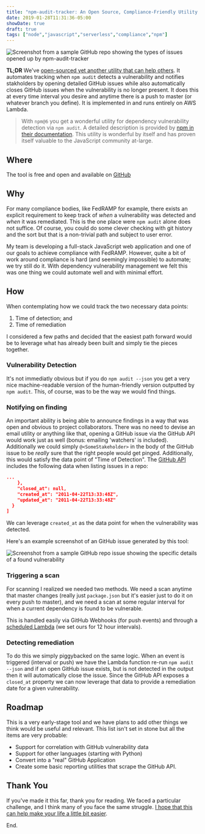 ```yaml
---
title: "npm-audit-tracker: An Open Source, Compliance-Friendly Utility for npm audit"
date: 2019-01-28T11:31:36-05:00
showDate: true
draft: true
tags: ["node","javascript","serverless","compliance","npm"]
---
```


![Screenshot from a sample GitHub repo showing the types of issues opened up by npm-audit-tracker](/images/na-tracker.png)

**TL;DR** We've [open-sourced yet another utility that can help others][tracker]. It automates tracking when `npm audit` detects a vulnerability and notifies stakholders by opening detailed GitHub issues while also automatically closes GitHub issues when the vulnerability is no longer present. It does this at every time interval you desire and anytime there is a push to master (or whatever branch you define). It is implemented in and runs entirely on AWS Lambda.

> With `npm@6` you get a wonderful utility for dependency vulnerability detection via `npm audit`. A detailed description is provided by [npm in their documentation][audit-docs]. This utility is wonderful by itself and has proven itself valuable to the JavaScript community at-large.

## Where

The tool is free and open and available on [GitHub][tracker]

## Why

For many compliance bodies, like FedRAMP for example, there exists an explicit requirement to keep track of _when_ a vulnerability was detected and _when_ it was remediated. This is the one place were `npm audit` alone does not suffice. Of course, you could do some clever checking with git history and the sort but that is a non-trivial path and subject to user error.

My team is developing a full-stack JavaScript web application and one of our goals to achieve compliance with FedRAMP. However, quite a bit of work around compliance is hard (and seemingly impossible) to automate; we try still do it. With dependency vulnerability management we felt this was one thing we could automate well and with minimal effort.

## How

When contemplating how we could track the two necessary data points:

1. Time of detection; and
2. Time of remediation

I considered a few paths and decided that the easiest path forward would be to leverage what has already been built and simply tie the pieces together.

### Vulnerability Detection

It's not immediatly obvious but if you do `npm audit --json` you get a very nice machine-readable version of the human-friendly version outputted by `npm audit`. This, of course, was to be the way we would find things.

### Notifying on finding

An important ability is being able to announce findings in a way that was open and obvious to project collaborators. There was no need to devise an email utility or anything like that, opening a GitHub issue via the GitHub API would work just as well (bonus: emailing 'watchers' is included). Additionally we could simply `@<SomeStakeholder>` in the body of the GitHub issue to be _really_ sure that the right people would get pinged. Additionally, this would satisfy the data point of "Time of Detection". The [GitHub API][list-issues] includes the following data when listing issues in a repo:

```json
...
    },
    "closed_at": null,
    "created_at": "2011-04-22T13:33:48Z",
    "updated_at": "2011-04-22T13:33:48Z"
  }
]
```

We can leverage `created_at` as the data point for when the vulnerability was detected.

Here's an example screenshot of an GitHub issue generated by this tool:

![Screenshot from a sample GitHub repo issue showing the specific details of a found vulnerability](/images/example-issue-detail.png)

### Triggering a scan

For scanning I realized we needed two methods. We need a scan anytime that master changes (really just `package.json` but it's easier just to do it on every push to master), and we need a scan at some regular interval for when a current dependency is found to be vulnerable.

This is handled easily via GitHub Webhooks (for push events) and through a [scheduled Lambda][lambda-sched] (we set ours for 12 hour intervals).

### Detecting remediation

To do this we simply piggybacked on the same logic. When an event is triggered (interval or push) we have the Lambda function re-run `npm audit --json` and if an open GitHub issue exists, but is not detected in the output then it will automatically close the issue. Since the GitHub API exposes a `closed_at` property we can now leverage that data to provide a remediation date for a given vulnerability.

## Roadmap

This is a very early-stage tool and we have plans to add other things we think would be useful and relevant. This list isn't set in stone but all the items are very probable:

* Support for correlation with GitHub vulnerability data
* Support for other languages (starting with Python)
* Convert into a "real" GitHub Application
* Create some basic reporting utilities that scrape the GitHub API.

## Thank You

If you've made it this far, thank you for reading. We faced a particular challenge, and I think many of you face the same struggle. [I hope that this can help make your life a little bit easier][tracker].

End.

[lambda-sched]:https://docs.aws.amazon.com/lambda/latest/dg/tutorial-scheduled-events-schedule-expressions.html
[list-issues]: https://developer.github.com/v3/issues/#list-issues-for-a-repository
[audit-docs]: https://docs.npmjs.com/auditing-package-dependencies-for-security-vulnerabilities
[tracker]:https://github.com/MindPointGroup/npm-audit-tracker